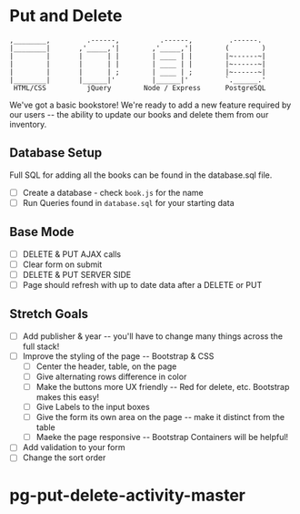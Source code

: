 # Put and Delete

```
,________,         .------,          .------,         .------.
|________|       ,'_____,'|        ,'_____,'|        (        )
|        |       |      | |        | ____ | |        |~------~|
|        |       |      | |        | ____ | |        |~------~|
|        |       |      | ;        | ____ | ;        |~------~|
|________|       |______|'         |______|'         `.______.'
 HTML/CSS          jQuery        Node / Express      PostgreSQL
```
We've got a basic bookstore! We're ready to add a new feature required by our users -- the ability to update our books and delete them from our inventory.


## Database Setup

Full SQL for adding all the books can be found in the database.sql file. 

- [ ] Create a database - check `book.js` for the name
- [ ] Run Queries found in `database.sql` for your starting data

## Base Mode

- [ ] DELETE & PUT AJAX calls
- [ ] Clear form on submit 
- [ ] DELETE & PUT SERVER SIDE 
- [ ] Page should refresh with up to date data after a DELETE or PUT

## Stretch Goals

- [ ] Add publisher & year -- you'll have to change many things across the full stack!
- [ ] Improve the styling of the page -- Bootstrap & CSS
    - [ ] Center the header, table, on the page
    - [ ] Give alternating rows difference in color
    - [ ] Make the buttons more UX friendly -- Red for delete, etc. Bootstrap makes this easy!
    - [ ] Give Labels to the input boxes
    - [ ] Give the form its own area on the page -- make it distinct from the table
    - [ ] Maeke the page responsive -- Bootstrap Containers will be helpful!
- [ ] Add validation to your form
- [ ] Change the sort order

# pg-put-delete-activity-master
